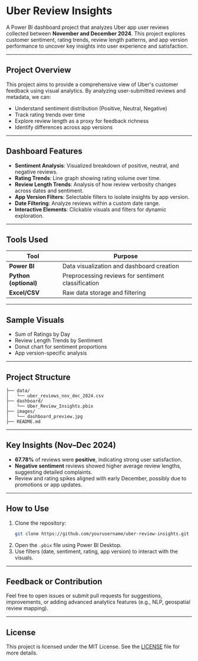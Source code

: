
# Uber Review Insights

A Power BI dashboard project that analyzes Uber app user reviews collected between **November and December 2024**. This project explores customer sentiment, rating trends, review length patterns, and app version performance to uncover key insights into user experience and satisfaction.

---

## Project Overview

This project aims to provide a comprehensive view of Uber's customer feedback using visual analytics. By analyzing user-submitted reviews and metadata, we can:

- Understand sentiment distribution (Positive, Neutral, Negative)
- Track rating trends over time
- Explore review length as a proxy for feedback richness
- Identify differences across app versions

---

## Dashboard Features

- **Sentiment Analysis**: Visualized breakdown of positive, neutral, and negative reviews.
- **Rating Trends**: Line graph showing rating volume over time.
- **Review Length Trends**: Analysis of how review verbosity changes across dates and sentiment.
- **App Version Filters**: Selectable filters to isolate insights by app version.
- **Date Filtering**: Analyze reviews within a custom date range.
- **Interactive Elements**: Clickable visuals and filters for dynamic exploration.

---

## Tools Used

| Tool            | Purpose                            |
|----------------|-------------------------------------|
| **Power BI**    | Data visualization and dashboard creation |
| **Python (optional)** | Preprocessing reviews for sentiment classification |
| **Excel/CSV**   | Raw data storage and filtering      |

---

## Sample Visuals

- Sum of Ratings by Day
- Review Length Trends by Sentiment
- Donut chart for sentiment proportions
- App version-specific analysis

---

## Project Structure

```
├── data/
│   └── uber_reviews_nov_dec_2024.csv
├── dashboard/
│   └── Uber_Review_Insights.pbix
├── images/
│   └── dashboard_preview.jpg
├── README.md
```

---

## Key Insights (Nov–Dec 2024)

- **67.78%** of reviews were **positive**, indicating strong user satisfaction.
- **Negative sentiment** reviews showed higher average review lengths, suggesting detailed complaints.
- Review and rating spikes aligned with early December, possibly due to promotions or app updates.

---

## How to Use

1. Clone the repository:
   ```bash
   git clone https://github.com/yourusername/uber-review-insights.git
   ```
2. Open the `.pbix` file using Power BI Desktop.
3. Use filters (date, sentiment, rating, app version) to interact with the visuals.

---

## Feedback or Contribution

Feel free to open issues or submit pull requests for suggestions, improvements, or adding advanced analytics features (e.g., NLP, geospatial review mapping).

---

## License

This project is licensed under the MIT License. See the [LICENSE](LICENSE) file for more details.
